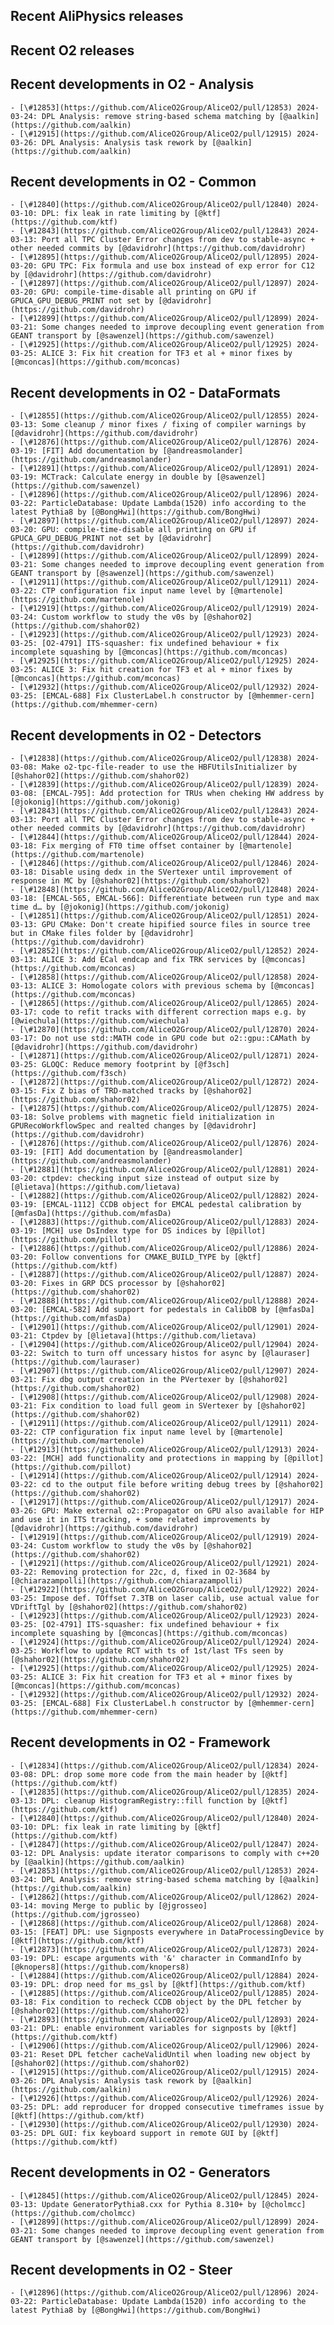 ## Recent AliPhysics releases
## Recent O2 releases
## Recent developments in O2 - Analysis
	- [\#12853](https://github.com/AliceO2Group/AliceO2/pull/12853) 2024-03-24: DPL Analysis: remove string-based schema matching by [@aalkin](https://github.com/aalkin)
	- [\#12915](https://github.com/AliceO2Group/AliceO2/pull/12915) 2024-03-26: DPL Analysis: Analysis task rework by [@aalkin](https://github.com/aalkin)
## Recent developments in O2 - Common
	- [\#12840](https://github.com/AliceO2Group/AliceO2/pull/12840) 2024-03-10: DPL: fix leak in rate limiting by [@ktf](https://github.com/ktf)
	- [\#12843](https://github.com/AliceO2Group/AliceO2/pull/12843) 2024-03-13: Port all TPC Cluster Error changes from dev to stable-async + other needed commits by [@davidrohr](https://github.com/davidrohr)
	- [\#12895](https://github.com/AliceO2Group/AliceO2/pull/12895) 2024-03-20: GPU TPC: Fix formula and use box instead of exp error for C12 by [@davidrohr](https://github.com/davidrohr)
	- [\#12897](https://github.com/AliceO2Group/AliceO2/pull/12897) 2024-03-20: GPU: compile-time-disable all printing on GPU if GPUCA_GPU_DEBUG_PRINT not set by [@davidrohr](https://github.com/davidrohr)
	- [\#12899](https://github.com/AliceO2Group/AliceO2/pull/12899) 2024-03-21: Some changes needed to improve decoupling event generation from GEANT transport by [@sawenzel](https://github.com/sawenzel)
	- [\#12925](https://github.com/AliceO2Group/AliceO2/pull/12925) 2024-03-25: ALICE 3: Fix hit creation for TF3 et al + minor fixes by [@mconcas](https://github.com/mconcas)
## Recent developments in O2 - DataFormats
	- [\#12855](https://github.com/AliceO2Group/AliceO2/pull/12855) 2024-03-13: Some cleanup / minor fixes / fixing of compiler warnings by [@davidrohr](https://github.com/davidrohr)
	- [\#12876](https://github.com/AliceO2Group/AliceO2/pull/12876) 2024-03-19: [FIT] Add documentation by [@andreasmolander](https://github.com/andreasmolander)
	- [\#12891](https://github.com/AliceO2Group/AliceO2/pull/12891) 2024-03-19: MCTrack: Calculate energy in double by [@sawenzel](https://github.com/sawenzel)
	- [\#12896](https://github.com/AliceO2Group/AliceO2/pull/12896) 2024-03-22: ParticleDatabase: Update Lambda(1520) info according to the latest Pythia8 by [@BongHwi](https://github.com/BongHwi)
	- [\#12897](https://github.com/AliceO2Group/AliceO2/pull/12897) 2024-03-20: GPU: compile-time-disable all printing on GPU if GPUCA_GPU_DEBUG_PRINT not set by [@davidrohr](https://github.com/davidrohr)
	- [\#12899](https://github.com/AliceO2Group/AliceO2/pull/12899) 2024-03-21: Some changes needed to improve decoupling event generation from GEANT transport by [@sawenzel](https://github.com/sawenzel)
	- [\#12911](https://github.com/AliceO2Group/AliceO2/pull/12911) 2024-03-22: CTP configuration fix input name level by [@martenole](https://github.com/martenole)
	- [\#12919](https://github.com/AliceO2Group/AliceO2/pull/12919) 2024-03-24: Custom workflow to study the v0s by [@shahor02](https://github.com/shahor02)
	- [\#12923](https://github.com/AliceO2Group/AliceO2/pull/12923) 2024-03-25: [O2-4791] ITS-squasher: fix undefined behaviour + fix incomplete squashing by [@mconcas](https://github.com/mconcas)
	- [\#12925](https://github.com/AliceO2Group/AliceO2/pull/12925) 2024-03-25: ALICE 3: Fix hit creation for TF3 et al + minor fixes by [@mconcas](https://github.com/mconcas)
	- [\#12932](https://github.com/AliceO2Group/AliceO2/pull/12932) 2024-03-25: [EMCAL-688] Fix ClusterLabel.h constructor by [@mhemmer-cern](https://github.com/mhemmer-cern)
## Recent developments in O2 - Detectors
	- [\#12838](https://github.com/AliceO2Group/AliceO2/pull/12838) 2024-03-08: Make o2-tpc-file-reader to use the HBFUtilsInitializer by [@shahor02](https://github.com/shahor02)
	- [\#12839](https://github.com/AliceO2Group/AliceO2/pull/12839) 2024-03-08: [EMCAL-795]: Add protection for TRUs when cheking HW address by [@jokonig](https://github.com/jokonig)
	- [\#12843](https://github.com/AliceO2Group/AliceO2/pull/12843) 2024-03-13: Port all TPC Cluster Error changes from dev to stable-async + other needed commits by [@davidrohr](https://github.com/davidrohr)
	- [\#12844](https://github.com/AliceO2Group/AliceO2/pull/12844) 2024-03-18: Fix merging of FT0 time offset container by [@martenole](https://github.com/martenole)
	- [\#12846](https://github.com/AliceO2Group/AliceO2/pull/12846) 2024-03-18: Disable using dedx in the SVertexer until improvement of response in MC by [@shahor02](https://github.com/shahor02)
	- [\#12848](https://github.com/AliceO2Group/AliceO2/pull/12848) 2024-03-18: [EMCAL-565, EMCAL-566]: Differentiate between run type and max time d… by [@jokonig](https://github.com/jokonig)
	- [\#12851](https://github.com/AliceO2Group/AliceO2/pull/12851) 2024-03-13: GPU CMake: Don't create hipified source files in source tree but in CMake files folder by [@davidrohr](https://github.com/davidrohr)
	- [\#12852](https://github.com/AliceO2Group/AliceO2/pull/12852) 2024-03-13: ALICE 3: Add ECal endcap and fix TRK services by [@mconcas](https://github.com/mconcas)
	- [\#12858](https://github.com/AliceO2Group/AliceO2/pull/12858) 2024-03-13: ALICE 3: Homologate colors with previous schema by [@mconcas](https://github.com/mconcas)
	- [\#12865](https://github.com/AliceO2Group/AliceO2/pull/12865) 2024-03-17: code to refit tracks with different correction maps e.g. by [@wiechula](https://github.com/wiechula)
	- [\#12870](https://github.com/AliceO2Group/AliceO2/pull/12870) 2024-03-17: Do not use std::MATH code in GPU code but o2::gpu::CAMath by [@davidrohr](https://github.com/davidrohr)
	- [\#12871](https://github.com/AliceO2Group/AliceO2/pull/12871) 2024-03-25: GLOQC: Reduce memory footprint by [@f3sch](https://github.com/f3sch)
	- [\#12872](https://github.com/AliceO2Group/AliceO2/pull/12872) 2024-03-15: Fix Z bias of TRD-matched tracks by [@shahor02](https://github.com/shahor02)
	- [\#12875](https://github.com/AliceO2Group/AliceO2/pull/12875) 2024-03-18: Solve problems with magnetic field initialization in GPURecoWorkflowSpec and realted changes by [@davidrohr](https://github.com/davidrohr)
	- [\#12876](https://github.com/AliceO2Group/AliceO2/pull/12876) 2024-03-19: [FIT] Add documentation by [@andreasmolander](https://github.com/andreasmolander)
	- [\#12881](https://github.com/AliceO2Group/AliceO2/pull/12881) 2024-03-20: ctpdev: checking input size instead of output size by [@lietava](https://github.com/lietava)
	- [\#12882](https://github.com/AliceO2Group/AliceO2/pull/12882) 2024-03-19: [EMCAL-1112] CCDB object for EMCAL pedestal calibration by [@mfasDa](https://github.com/mfasDa)
	- [\#12883](https://github.com/AliceO2Group/AliceO2/pull/12883) 2024-03-19: [MCH] use DsIndex type for DS indices by [@pillot](https://github.com/pillot)
	- [\#12886](https://github.com/AliceO2Group/AliceO2/pull/12886) 2024-03-20: Follow conventions for CMAKE_BUILD_TYPE by [@ktf](https://github.com/ktf)
	- [\#12887](https://github.com/AliceO2Group/AliceO2/pull/12887) 2024-03-20: Fixes in GRP DCS processor by [@shahor02](https://github.com/shahor02)
	- [\#12888](https://github.com/AliceO2Group/AliceO2/pull/12888) 2024-03-20: [EMCAL-582] Add support for pedestals in CalibDB by [@mfasDa](https://github.com/mfasDa)
	- [\#12901](https://github.com/AliceO2Group/AliceO2/pull/12901) 2024-03-21: Ctpdev by [@lietava](https://github.com/lietava)
	- [\#12904](https://github.com/AliceO2Group/AliceO2/pull/12904) 2024-03-22: Switch to turn off uncessary histos for async by [@lauraser](https://github.com/lauraser)
	- [\#12907](https://github.com/AliceO2Group/AliceO2/pull/12907) 2024-03-21: Fix dbg output creation in the PVertexer by [@shahor02](https://github.com/shahor02)
	- [\#12908](https://github.com/AliceO2Group/AliceO2/pull/12908) 2024-03-21: Fix condition to load full geom in SVertexer by [@shahor02](https://github.com/shahor02)
	- [\#12911](https://github.com/AliceO2Group/AliceO2/pull/12911) 2024-03-22: CTP configuration fix input name level by [@martenole](https://github.com/martenole)
	- [\#12913](https://github.com/AliceO2Group/AliceO2/pull/12913) 2024-03-22: [MCH] add functionality and protections in mapping by [@pillot](https://github.com/pillot)
	- [\#12914](https://github.com/AliceO2Group/AliceO2/pull/12914) 2024-03-22: cd to the output file before writing debug trees by [@shahor02](https://github.com/shahor02)
	- [\#12917](https://github.com/AliceO2Group/AliceO2/pull/12917) 2024-03-26: GPU: Make external o2::Propagator on GPU also available for HIP and use it in ITS tracking, + some related improvements by [@davidrohr](https://github.com/davidrohr)
	- [\#12919](https://github.com/AliceO2Group/AliceO2/pull/12919) 2024-03-24: Custom workflow to study the v0s by [@shahor02](https://github.com/shahor02)
	- [\#12921](https://github.com/AliceO2Group/AliceO2/pull/12921) 2024-03-22: Removing protection for 22c, d, fixed in O2-3684 by [@chiarazampolli](https://github.com/chiarazampolli)
	- [\#12922](https://github.com/AliceO2Group/AliceO2/pull/12922) 2024-03-25: Impose def. TOffset 7.3TB on laser calib, use actual value for VDriftTgl by [@shahor02](https://github.com/shahor02)
	- [\#12923](https://github.com/AliceO2Group/AliceO2/pull/12923) 2024-03-25: [O2-4791] ITS-squasher: fix undefined behaviour + fix incomplete squashing by [@mconcas](https://github.com/mconcas)
	- [\#12924](https://github.com/AliceO2Group/AliceO2/pull/12924) 2024-03-25: Workflow to update RCT with ts of 1st/last TFs seen by [@shahor02](https://github.com/shahor02)
	- [\#12925](https://github.com/AliceO2Group/AliceO2/pull/12925) 2024-03-25: ALICE 3: Fix hit creation for TF3 et al + minor fixes by [@mconcas](https://github.com/mconcas)
	- [\#12932](https://github.com/AliceO2Group/AliceO2/pull/12932) 2024-03-25: [EMCAL-688] Fix ClusterLabel.h constructor by [@mhemmer-cern](https://github.com/mhemmer-cern)
## Recent developments in O2 - Framework
	- [\#12834](https://github.com/AliceO2Group/AliceO2/pull/12834) 2024-03-08: DPL: drop some more code from the main header by [@ktf](https://github.com/ktf)
	- [\#12835](https://github.com/AliceO2Group/AliceO2/pull/12835) 2024-03-13: DPL: cleanup HistogramRegistry::fill function by [@ktf](https://github.com/ktf)
	- [\#12840](https://github.com/AliceO2Group/AliceO2/pull/12840) 2024-03-10: DPL: fix leak in rate limiting by [@ktf](https://github.com/ktf)
	- [\#12847](https://github.com/AliceO2Group/AliceO2/pull/12847) 2024-03-12: DPL Analysis: update iterator comparisons to comply with c++20 by [@aalkin](https://github.com/aalkin)
	- [\#12853](https://github.com/AliceO2Group/AliceO2/pull/12853) 2024-03-24: DPL Analysis: remove string-based schema matching by [@aalkin](https://github.com/aalkin)
	- [\#12862](https://github.com/AliceO2Group/AliceO2/pull/12862) 2024-03-14: moving Merge to public by [@jgrosseo](https://github.com/jgrosseo)
	- [\#12868](https://github.com/AliceO2Group/AliceO2/pull/12868) 2024-03-15: [FEAT] DPL: use Signposts everywhere in DataProcessingDevice by [@ktf](https://github.com/ktf)
	- [\#12873](https://github.com/AliceO2Group/AliceO2/pull/12873) 2024-03-19: DPL: escape arguments with '&' character in CommandInfo by [@knopers8](https://github.com/knopers8)
	- [\#12884](https://github.com/AliceO2Group/AliceO2/pull/12884) 2024-03-19: DPL: drop need for ms_gsl by [@ktf](https://github.com/ktf)
	- [\#12885](https://github.com/AliceO2Group/AliceO2/pull/12885) 2024-03-18: Fix condition to recheck CCDB object by the DPL fetcher by [@shahor02](https://github.com/shahor02)
	- [\#12893](https://github.com/AliceO2Group/AliceO2/pull/12893) 2024-03-21: DPL: enable environment variables for signposts by [@ktf](https://github.com/ktf)
	- [\#12906](https://github.com/AliceO2Group/AliceO2/pull/12906) 2024-03-21: Reset DPL fetcher cacheValidUntil when loading new object by [@shahor02](https://github.com/shahor02)
	- [\#12915](https://github.com/AliceO2Group/AliceO2/pull/12915) 2024-03-26: DPL Analysis: Analysis task rework by [@aalkin](https://github.com/aalkin)
	- [\#12926](https://github.com/AliceO2Group/AliceO2/pull/12926) 2024-03-25: DPL: add reproducer for dropped consecutive timeframes issue by [@ktf](https://github.com/ktf)
	- [\#12930](https://github.com/AliceO2Group/AliceO2/pull/12930) 2024-03-25: DPL GUI: fix keyboard support in remote GUI by [@ktf](https://github.com/ktf)
## Recent developments in O2 - Generators
	- [\#12845](https://github.com/AliceO2Group/AliceO2/pull/12845) 2024-03-13: Update GeneratorPythia8.cxx for Pythia 8.310+ by [@cholmcc](https://github.com/cholmcc)
	- [\#12899](https://github.com/AliceO2Group/AliceO2/pull/12899) 2024-03-21: Some changes needed to improve decoupling event generation from GEANT transport by [@sawenzel](https://github.com/sawenzel)
## Recent developments in O2 - Steer
	- [\#12896](https://github.com/AliceO2Group/AliceO2/pull/12896) 2024-03-22: ParticleDatabase: Update Lambda(1520) info according to the latest Pythia8 by [@BongHwi](https://github.com/BongHwi)
